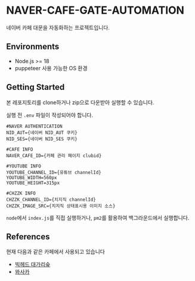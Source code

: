 # NAVER-CAFE-GATE-AUTOMATION

네이버 카페 대문을 자동화하는 프로젝트입니다.

## Environments

- Node.js >= 18
- puppeteer 사용 가능한 OS 환경

## Getting Started

본 레포지토리를 clone하거나 zip으로 다운받아 실행할 수 있습니다.

실행 전 `.env` 파일이 작성되어야 합니다.

```properties
#NAVER AUTHENTICATION
NID_AUT={네이버 NID_AUT 쿠키}
NID_SES={네이버 NID_SES 쿠키}

#CAFE INFO
NAVER_CAFE_ID={카페 관리 페이지 clubid}

#YOUTUBE INFO
YOUTUBE_CHANNEL_ID={유튜브 channelId}
YOUTUBE_WIDTH=560px
YOUTUBE_HEIGHT=315px

#CHZZK INFO
CHZZK_CHANNEL_ID={치지직 channelId}
CHZZK_IMAGE_SRC={치지직 상태표시용 이미지 소스}
```

`node`에서 `index.js`를 직접 실행하거나, `pm2`를 활용하여 백그라운드에서 실행합니다.

## References

현재 다음과 같은 카페에서 사용되고 있습니다

- [빅헤드 대가리숲](https://cafe.naver.com/bighead033)
- [뫄사카](https://cafe.naver.com/mamwa)
